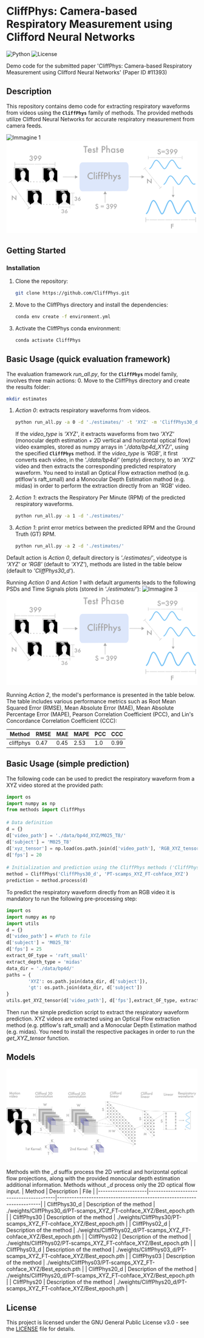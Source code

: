 # CliffPhys: Camera-based Respiratory Measurement using Clifford Neural Networks

![Python](https://img.shields.io/badge/python-3-blue.svg)
![License](https://img.shields.io/badge/License-GNU%20GPL%20v3-orange.svg)

Demo code for the submitted paper 'CliffPhys: Camera-based Respiratory Measurement using Clifford Neural Networks' (Paper ID #11393)

## Description
This repository contains demo code for extracting respiratory waveforms from videos using the **`CliffPhys`** family of methods. The provided methods utilize Clifford Neural Networks for accurate respiratory measurement from camera feeds.

![Immagine 1](./img/Motion_data.png)
![Immagine 2](./img/PreProcessing_Testing.png)

## Getting Started

### Installation
1. Clone the repository:
   ```sh
   git clone https://github.com/CliffPhys.git
   
2. Move to the CliffPhys directory and install the dependencies:
   ```sh
   conda env create -f environment.yml

3. Activate the CliffPhys conda environment:
   ```sh
   conda activate CliffPhys

## Basic Usage (quick evaluation framework)
The evaluation framework *run_all.py*, for the **`CliffPhys`** model family, involves three main actions:
0. Move to the CliffPhys directory and create the results folder:
   ```sh
   mkdir estimates
   ```
1. *Action 0*: extracts respiratory waveforms from videos.
   ```sh
   python run_all.py -a 0 -d './estimates/' -t 'XYZ' -m 'CliffPhys30_d'
   ```

   If the *video_type* is *'XYZ'*, it extracts waveforms from two *'XYZ'* (monocular depth estimation + 2D vertical and horizontal optical flow) video examples, stored as numpy arrays in *'./data/bp4d_XYZ/'*, using the specified **`CliffPhys`** method. If the *video_type* is *'RGB'*, it first converts each video, in the *'./data/bp4d/'* (empty) directory, to an *'XYZ'* video and then extracts the corresponding predicted respiratory waveform. You need to install an Optical Flow extraction method (e.g. ptlflow's raft_small) and a Monocular Depth Estimation mathod (e.g. midas) in order to perform the extraction directly from an 'RGB' video.

3. *Action 1*: extracts the Respiratory Per Minute (RPM) of the predicted respiratory waveforms.
   ```sh
   python run_all.py -a 1 -d './estimates/' 

4. *Action 1*: print error metrics between the predicted RPM and the Ground Truth (GT) RPM.
   ```sh
   python run_all.py -a 2 -d './estimates/'

Default action is *Action 0*, default directory is *'./estimates/'*, videotype is *'XYZ'* or *'RGB'* (default to *'XYZ'*), methods are listed in the table below (default to *'CliffPhys30_d'*).

Running *Action 0* and *Action 1* with default arguments leads to the following PSDs and Time Signals plots (stored in *'./estimates/'*):
![Immagine 3](./img/Motion_data.png)
![Immagine 4](./img/PreProcessing_Testing.png)

Running *Action 2*, the model's performance is presented in the table below. The table includes various performance metrics such as Root Mean Squared Error (RMSE), Mean Absolute Error (MAE), Mean Absolute Percentage Error (MAPE), Pearson Correlation Coefficient (PCC), and Lin's Concordance Correlation Coefficient (CCC):


|   Method  | RMSE | MAE  | MAPE | PCC | CCC  |
|-----------|------|------|------|-----|------|
| cliffphys | 0.47 | 0.45 | 2.53 | 1.0 | 0.99 |

## Basic Usage (simple prediction)
The following code can be used to predict the respiratory waveform from a XYZ video stored at the provided path:
```python
import os
import numpy as np
from methods import CliffPhys

# Data definition
d = {}
d['video_path'] = './data/bp4d_XYZ/M025_T8/'
d['subject'] = 'M025_T8'
d['xyz_tensor'] = np.load(os.path.join(d['video_path'], 'RGB_XYZ_tensor.npy'))
d['fps'] = 20

# Initialization and prediction using the CliffPhys methods ('CliffPhys30_d' model with training choice 'PT-scamps_XYZ_FT-cohface_XYZ')
method = CliffPhys('CliffPhys30_d', 'PT-scamps_XYZ_FT-cohface_XYZ')
prediction = method.process(d)
```

To predict the respiratory waveform directly from an RGB video it is mandatory to run the following pre-processing step:
```python
import os
import numpy as np
import utils
d = {}
d['video_path'] = #Path to file
d['subject'] = 'M025_T8'
d['fps'] = 25
extract_OF_type = 'raft_small'
extract_depth_type = 'midas'
data_dir = './data/bp4d/'
paths = {
		'XYZ': os.path.join(data_dir, d['subject']),
		'gt': os.path.join(data_dir, d['subject'])
}
utils.get_XYZ_tensor(d['video_path'], d['fps'],extract_OF_type, extract_depth_type, paths)
```
Then run the simple prediction script to extract the respiratory waveform prediction. XYZ videos are extracted using an Optical Flow extraction method (e.g. ptlflow's raft_small) and a Monocular Depth Estimation mathod (e.g. midas). You need to install the respective packages in order to run the *get_XYZ_tensor* function.


## Models

![Immagine method](./img/Model_architecture.png)

Methods with the *_d* suffix process the 2D vertical and horizontal optical flow projections, along with the provided monocular depth estimation additional information. Methods without *_d* process only the 2D optical flow input.
| Method             | Description                            | File                                                                  |
|--------------------|----------------------------------------|-----------------------------------------------------------------------|
| CliffPhys30_d      | Description of the method              | ./weights/CliffPhys30_d/PT-scamps_XYZ_FT-cohface_XYZ/Best_epoch.pth   |
| CliffPhys30        | Description of the method              | ./weights/CliffPhys30/PT-scamps_XYZ_FT-cohface_XYZ/Best_epoch.pth     |
| CliffPhys02_d      | Description of the method              | ./weights/CliffPhys02_d/PT-scamps_XYZ_FT-cohface_XYZ/Best_epoch.pth   |
| CliffPhys02        | Description of the method              | ./weights/CliffPhys02/PT-scamps_XYZ_FT-cohface_XYZ/Best_epoch.pth     |
| CliffPhys03_d      | Description of the method              | ./weights/CliffPhys03_d/PT-scamps_XYZ_FT-cohface_XYZ/Best_epoch.pth   |
| CliffPhys03        | Description of the method              | ./weights/CliffPhys03/PT-scamps_XYZ_FT-cohface_XYZ/Best_epoch.pth     |
| CliffPhys20_d      | Description of the method              | ./weights/CliffPhys20_d/PT-scamps_XYZ_FT-cohface_XYZ/Best_epoch.pth   |
| CliffPhys20        | Description of the method              | ./weights/CliffPhys20_d/PT-scamps_XYZ_FT-cohface_XYZ/Best_epoch.pth   |

## License
This project is licensed under the GNU General Public License v3.0 - see the [LICENSE](LICENSE) file for details.

